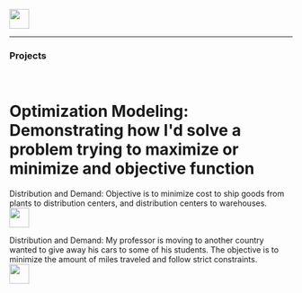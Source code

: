 <a name="top"></a>

[<img src="https://user-images.githubusercontent.com/91146906/152112781-2de05074-70b1-436b-9bfb-860890cc1de1.svg" height="35"/>](/README.md/#top)
<hr>


### Projects
<br>

# Optimization Modeling: Demonstrating how I'd solve a problem trying to maximize or minimize and objective function

Distribution and Demand: Objective is to minimize cost to ship goods from plants to distribution centers, and distribution centers to warehouses.
<br>[<img src="https://user-images.githubusercontent.com/91146906/152109152-fbd18f8c-4c42-46f6-97cc-631c298e7eac.svg" height="35"/>](/UrbaczewskisPutters.ipynb/#top)

Distribution and Demand: My professor is moving to another country wanted to give away his cars to some of his students. The objective is to minimize the amount of miles traveled and follow strict constraints. 
<br>[<img src="https://user-images.githubusercontent.com/91146906/152109152-fbd18f8c-4c42-46f6-97cc-631c298e7eac.svg" height="35"/>](/INFO3440Homework2.ipynb/#top)




